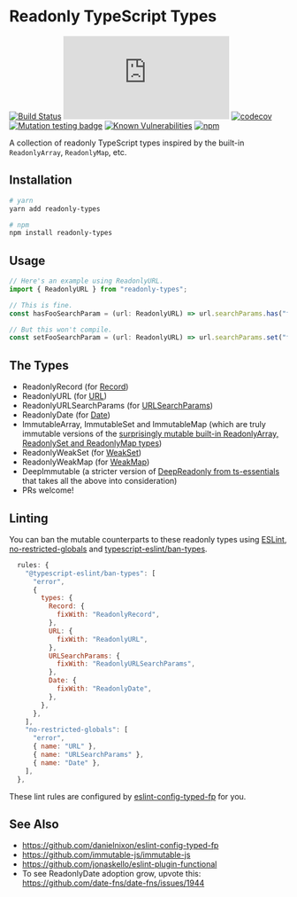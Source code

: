 # Readonly TypeScript Types

[![Build Status](https://github.com/danielnixon/readonly-types/actions/workflows/main.yml/badge.svg)](https://github.com/danielnixon/readonly-types/actions/workflows/main.yml)
[![type-coverage](https://img.shields.io/badge/dynamic/json.svg?label=type-coverage&prefix=%E2%89%A5&suffix=%&query=$.typeCoverage.atLeast&uri=https%3A%2F%2Fraw.githubusercontent.com%2Fdanielnixon%2Freadonly-types%2Fmaster%2Fpackage.json)](https://github.com/plantain-00/type-coverage)
[![codecov](https://codecov.io/gh/danielnixon/readonly-types/branch/master/graph/badge.svg?token=SYO6NY3DF0)](https://codecov.io/gh/danielnixon/readonly-types)
[![Mutation testing badge](https://img.shields.io/endpoint?style=flat&url=https%3A%2F%2Fbadge-api.stryker-mutator.io%2Fgithub.com%2Fdanielnixon%2Freadonly-types%2Fmaster)](https://dashboard.stryker-mutator.io/reports/github.com/danielnixon/readonly-types/master)
[![Known Vulnerabilities](https://snyk.io/test/github/danielnixon/readonly-types/badge.svg?targetFile=package.json)](https://snyk.io/test/github/danielnixon/readonly-types?targetFile=package.json)
[![npm](https://img.shields.io/npm/v/readonly-types.svg)](https://www.npmjs.com/package/readonly-types)

A collection of readonly TypeScript types inspired by the built-in `ReadonlyArray`, `ReadonlyMap`, etc.

## Installation

```sh
# yarn
yarn add readonly-types

# npm
npm install readonly-types
```

## Usage

```TypeScript
// Here's an example using ReadonlyURL.
import { ReadonlyURL } from "readonly-types";

// This is fine.
const hasFooSearchParam = (url: ReadonlyURL) => url.searchParams.has("foo");

// But this won't compile.
const setFooSearchParam = (url: ReadonlyURL) => url.searchParams.set("foo", "bar");
```

## The Types
* ReadonlyRecord (for [Record](https://www.typescriptlang.org/docs/handbook/utility-types.html#recordkt))
* ReadonlyURL (for [URL](https://developer.mozilla.org/en-US/docs/Web/API/URL))
* ReadonlyURLSearchParams (for [URLSearchParams](https://developer.mozilla.org/en-US/docs/Web/API/URLSearchParams))
* ReadonlyDate (for [Date](https://developer.mozilla.org/en-US/docs/Web/JavaScript/Reference/Global_Objects/Date))
* ImmutableArray, ImmutableSet and ImmutableMap (which are truly immutable versions of the [surprisingly mutable built-in ReadonlyArray, ReadonlySet and ReadonlyMap types](https://github.com/agiledigital/readonly-types/blob/master/src/index.ts#L58-L110))
* ReadonlyWeakSet (for [WeakSet](https://developer.mozilla.org/en-US/docs/Web/JavaScript/Reference/Global_Objects/WeakSet))
* ReadonlyWeakMap (for [WeakMap](https://developer.mozilla.org/en-US/docs/Web/JavaScript/Reference/Global_Objects/WeakMap))
* DeepImmutable (a stricter version of [DeepReadonly from ts-essentials](https://github.com/ts-essentials/ts-essentials/blob/master/lib/types.ts#L156-L181) that takes all the above into consideration)
* PRs welcome!

## Linting

You can ban the mutable counterparts to these readonly types using [ESLint](https://eslint.org/), [no-restricted-globals](https://eslint.org/docs/rules/no-restricted-globals) and [typescript-eslint/ban-types](https://github.com/typescript-eslint/typescript-eslint/blob/master/packages/eslint-plugin/docs/rules/ban-types.md).

```javascript
  rules: {
    "@typescript-eslint/ban-types": [
      "error",
      {
        types: {
          Record: {
            fixWith: "ReadonlyRecord",
          },
          URL: {
            fixWith: "ReadonlyURL",
          },
          URLSearchParams: {
            fixWith: "ReadonlyURLSearchParams",
          },
          Date: {
            fixWith: "ReadonlyDate",
          },
        },
      },
    ],
    "no-restricted-globals": [
      "error",
      { name: "URL" },
      { name: "URLSearchParams" },
      { name: "Date" },
    ],
  },
```

These lint rules are configured by [eslint-config-typed-fp](https://github.com/danielnixon/eslint-config-typed-fp) for you.

## See Also
* https://github.com/danielnixon/eslint-config-typed-fp
* https://github.com/immutable-js/immutable-js
* https://github.com/jonaskello/eslint-plugin-functional
* To see ReadonlyDate adoption grow, upvote this: https://github.com/date-fns/date-fns/issues/1944

